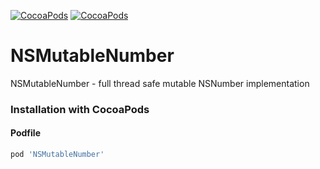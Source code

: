 [![CocoaPods](https://img.shields.io/cocoapods/p/NSMutableNumber.svg?style=flat)](https://cocoapods.org/pods/NSMutableNumber)
[![CocoaPods](https://img.shields.io/cocoapods/v/NSMutableNumber.svg?style=flat)](https://cocoapods.org/pods/NSMutableNumber)


# NSMutableNumber
NSMutableNumber - full thread safe mutable NSNumber implementation


### Installation with CocoaPods
#### Podfile
```ruby
pod 'NSMutableNumber'
```
